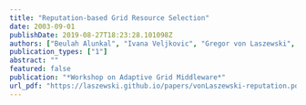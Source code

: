 ```yaml
---
title: "Reputation-based Grid Resource Selection"
date: 2003-09-01
publishDate: 2019-08-27T18:23:28.101098Z
authors: ["Beulah Alunkal", "Ivana Veljkovic", "Gregor von Laszewski", "Kaizar Amin"]
publication_types: ["1"]
abstract: ""
featured: false
publication: "*Workshop on Adaptive Grid Middleware*"
url_pdf: "https://laszewski.github.io/papers/vonLaszewski-reputation.pdf"
---
```


